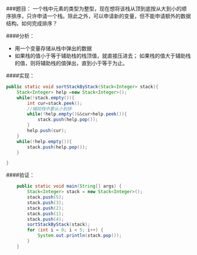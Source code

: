 ###题目：
一个栈中元素的类型为整型，现在想将该栈从顶到底按从大到小的顺序排序，只许申请一个栈。除此之外，可以申请新的变量，但不能申请额外的数据结构。如何完成排序？

####分析：
* 用一个变量存储从栈中弹出的数据
* 如果栈的值小于等于辅助栈的栈顶值，就直接压进去；
	如果栈的值大于辅助栈的值，则将辅助栈的值弹出，直到小于等于为止。

####实现：
```java
public static void sortStackByStack(Stack<Integer> stack){
    Stack<Integer> help =new Stack<Integer>();
    while(!stack.empty()){
        int cur=stack.peek();
        //辅助栈中要从小到排
        while(!help.empty()&&cur>help.peek()){
            stack.push(help.pop());
        }
        help.push(cur);
    }
    while(!help.empty()){
        stack.push(help.pop());
    }

}
```

####验证：
```java
    public static void main(String[] args) {
        Stack<Integer> stack = new Stack<Integer>();
        stack.push(5);
        stack.push(3);
        stack.push(2);
        stack.push(1);
        stack.push(4);
        sortStackByStack(stack);
        for (int i = 0; i < 5; i++) {
            System.out.println(stack.pop());
        }
    }
```